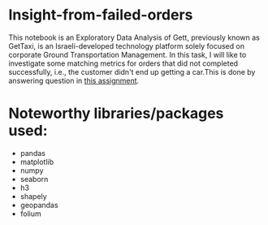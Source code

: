 # Insight-from-failed-orders
This notebook is an Exploratory Data Analysis of Gett, previously known as GetTaxi, is an Israeli-developed technology platform solely focused on corporate Ground Transportation Management. In this task, I will like to investigate some matching metrics for orders that did not completed successfully, i.e., the customer didn't end up getting a car.This is done by answering question in [this assignment](https://platform.stratascratch.com/data-projects/insights-failed-orders).

# Noteworthy libraries/packages used:
- pandas
- matplotlib
- numpy
- seaborn
- h3
- shapely
- geopandas
- folium
